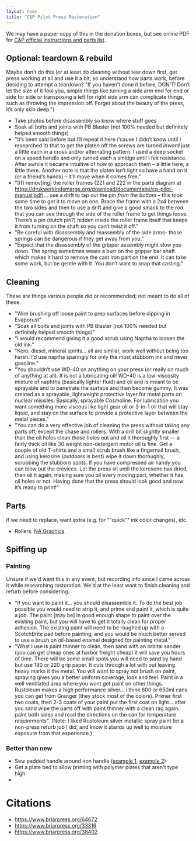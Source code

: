 ```yaml
---
layout: home
title: "C&P Pilot Press Restoration"
---
```


We may have a paper copy of this in the donation boxes, but see online PDF for [C&P official instructions and parts list](https://drukwerkindemarge.org/download/documentatie/cp-pilot-manual.pdf).

## Optional: teardown & rebuild
Maybe don't do this (or at least do cleaning without tear down first, get press working at all and use it a bit, so understand how parts work, before deciding to attempt a teardown? "If you haven’t done it before, DON’T! Don’t let the size of it fool you, simple things like turning a side arm end for end or side for side or transposing a left for right side arm can complicate things, such as throwing the impression off. Forget about the beauty of the press, it’s only skin deep.")
- Take photos before disassembly so know where stuff goes
- Soak all bolts and joints with PB Blaster (not 100% needed but definitely helped smooth things) 
- "It’s been said before but I’ll repeat it here (‘cause I didn’t know until I researched it) that to get the platen off the screws are turned *inward* just a little each in a cross and/or alternating pattern. I used a deep socket on a speed handle and only turned each a smidge until I felt resistance. After awhile it became intuitive of how to approach them – a little here, a little there. Another note is that the platen isn’t light so have a hand on it (or a friend’s hands) – it’ll move when it comes free."
- "[If] remov[ing] the roller frames (221 and 222 in the parts diagram at https://drukwerkindemarge.org/download/documentatie/cp-pilot-manual.pdf)... use a drift to tap out the pin *from the bottom* – this took some time to get it to move on one. Brace the frame with a 2x4 between the two sides and then to use a drift and give a good smack to the rod that you can see through the side of the roller frame to get things loose. There’s a pin (dutch pin?) hidden inside the roller frame itself that keeps it from turning on the shaft so you can’t twist it off."
- "Be careful with disassembly and reassembly of the side arms- those springs can be dangerous if they get away from you."
- "Expect that the disassembly of the gripper assembly might slow you down. The spring sometimes wears a burr on the gripper bar shaft which makes it hard to remove the cast iron part on the end. It can take some work, but be gentle with it. You don’t want to snap that casting."

## Cleaning
These are things various people did or recommended; not meant to do all of these.
- "Wire brushing off loose paint to prep surfaces before dipping in Evaporust"
- "Soak all bolts and joints with PB Blaster (not 100% needed but definitely helped smooth things)"
- "I would recommend giving it a good scrub using Naptha to loosen the old ink."
- "Kero, diesel, mineral spirits… all are similar, work well without being too harsh. I’d use naptha sparingly for only the most stubborn ink and never gasoline."
- "You shouldn’t use WD-40 on anything on your press (or really on much of anything at all). It is not a lubricating oil! WD-40 is a low-viscosity mixture of naphtha (basically lighter fluid) and oil and is meant to be sprayable and to penetrate the surface and then become gummy. It was created as a sprayable, lightweight protective layer for metal parts on nuclear missiles. Basically, sprayable Cosmoline. For lubrication you want something more viscous like light gear oil or 3-in-1 oil that will stay liquid, and stay on the surface to provide a protective layer between the metal pieces."
- "You can do a very effective job of cleaning the press without taking any parts off, except the chase and rollers. With a drill bit slightly smaller than the oil holes clean those holes out and oil it thoroughly first — a fairly thick oil like 30 weight non-detergent motor oil is fine. Get a couple of old T-shirts and a small scrub brush like a fingernail brush, and using kerosine (outdoors is best) wipe it down thoroughly, scrubbing the stubborn spots. If you have compressed air handy you can blow out the crevices. Let the press sit until the kerosene has dried, then oil it again, making sure you oil every moving part, whether it has oil holes or not. Having done that the press should look good and now it’s ready to print!"

## Parts
If we need to replace, want extra (e.g. for ""quick"" ink color changes), etc.
- Rollers: [NA Graphics](https://nagraph.com/sc/productsearch.cgi?search_field=c&p%20roller)

## Spiffing up

### Painting
Unsure if we'd want this in any event, but recording info since I came across it while researching restoration. We'd at the least want to finish cleaning and refurb before considering.
- "If you want to paint it... you should disassemble it. To do the best job possible you would need to strip it, and prime and paint it, which is quite a job. The paint [may be] in good enough shape to paint over the existing paint, but you will have to get it totally clean for proper adhesion. The existing paint will need to be roughed up with a ScotchBrite pad before painting, and you would be much better served to use a brush on oil-based enamel designed for painting metal."
- "What I use is paint thinner to clean, then sand with an orbital sander (you can get cheap ones at harbor freight cheap) it will save you hours of time. There will be some small spots you will need to sand by hand but use 180 or 220 grip paper. It cuts through a lot with out leaving heavy marks it the metal. You will want to spray not brush on paint, spraying gives you a better uniform coverage, look and feel. Paint in a well ventilated area where you wont get paint on other things. Rustoleum makes a high performance silver... i think 600 or 650ml cans you can get from Granger (they stock most of the colors). Primer first two coats, then 2-3 coats of your paint put the first coat on light... after you sand wipe the parts off with paint thinner with a clean rag again. paint both sides and read the directions on the can for temperature requirements". (Note: I liked Rustoleum silver metallic spray paint for a non-press refurb job I did, and know it stands up well to moisture exposure from that experience.)


### Better than new
- Sew padded handle around iron handle ([example 1](https://letterpressrestorations.blogspot.com/2013/03/kelsey-model-x-6x10-fully-restored-and.html), [example 2](https://letterpressrestorations.blogspot.com/2013/02/new-feature-hand-stitched-leather.html))
- Get a plate bed to allow printing with polymer plates that aren't type high
- 

# Citations
* https://www.briarpress.org/64672
* https://www.briarpress.org/33316
* https://www.briarpress.org/38402
